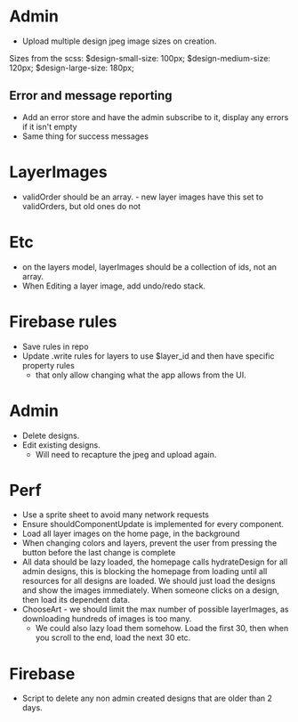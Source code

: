 # Admin
- Upload multiple design jpeg image sizes on creation.

Sizes from the scss:
$design-small-size: 100px;
$design-medium-size: 120px;
$design-large-size: 180px;

## Error and message reporting
- Add an error store and have the admin subscribe to it, display any errors if it isn't empty
- Same thing for success messages

# LayerImages
- validOrder should be an array. - new layer images have this set to validOrders, but old ones do not

# Etc
- on the layers model, layerImages should be a collection of ids, not an array.
- When Editing a layer image, add undo/redo stack.

# Firebase rules
- Save rules in repo
- Update .write rules for layers to use $layer_id and then have specific property rules
  - that only allow changing what the app allows from the UI.

# Admin
  - Delete designs.
  - Edit existing designs.
    - Will need to recapture the jpeg and upload again.

# Perf
  - Use a sprite sheet to avoid many network requests
  - Ensure shouldComponentUpdate is implemented for every component.
  - Load all layer images on the home page, in the background
  - When changing colors and layers, prevent the user from pressing the button before the last change is complete
  - All data should be lazy loaded, the homepage calls hydrateDesign for all admin designs, this is blocking the
    homepage from loading until all resources for all designs are loaded. We should just load the designs and show the images
    immediately. When someone clicks on a design, then load its dependent data.
  - ChooseArt - we should limit the max number of possible layerImages, as downloading hundreds of images is too many.
    - We could also lazy load them somehow. Load the first 30, then when you scroll to the end, load the next 30 etc.

# Firebase
  - Script to delete any non admin created designs that are older than 2 days.
